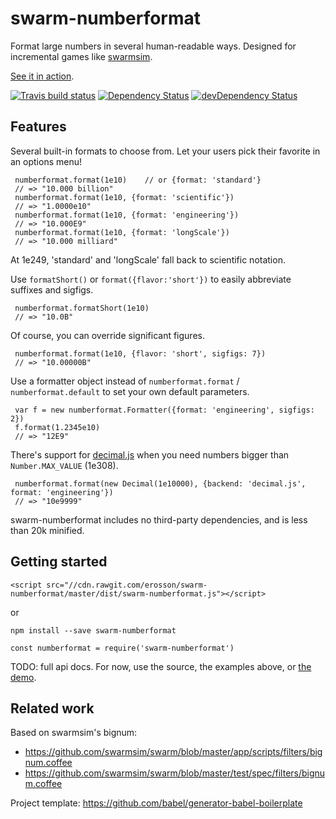 # swarm-numberformat

Format large numbers in several human-readable ways. Designed for incremental games like [swarmsim](https://swarmsim.github.io).

[See it in action](https://jsbin.com/zadepad/edit?html,output).

[![Travis build status](http://img.shields.io/travis/erosson/swarm-numberformat.svg?style=flat)](https://travis-ci.org/erosson/swarm-numberformat)
[![Dependency Status](https://david-dm.org/erosson/swarm-numberformat.svg)](https://david-dm.org/erosson/swarm-numberformat)
[![devDependency Status](https://david-dm.org/erosson/swarm-numberformat/dev-status.svg)](https://david-dm.org/erosson/swarm-numberformat#info=devDependencies)

## Features

Several built-in formats to choose from. Let your users pick their favorite in an options menu! 

     numberformat.format(1e10)    // or {format: 'standard'}
     // => "10.000 billion"
     numberformat.format(1e10, {format: 'scientific'})
     // => "1.0000e10"
     numberformat.format(1e10, {format: 'engineering'})
     // => "10.000E9"
     numberformat.format(1e10, {format: 'longScale'})
     // => "10.000 milliard"

At 1e249, 'standard' and 'longScale' fall back to scientific notation.
     
Use `formatShort()` or `format({flavor:'short'})` to easily abbreviate suffixes and sigfigs.

     numberformat.formatShort(1e10)
     // => "10.0B"

Of course, you can override significant figures.

     numberformat.format(1e10, {flavor: 'short', sigfigs: 7})
     // => "10.00000B"
     
Use a formatter object instead of `numberformat.format` / `numberformat.default` to set your own default parameters. 

     var f = new numberformat.Formatter({format: 'engineering', sigfigs: 2})
     f.format(1.2345e10)
     // => "12E9"
     
There's support for [decimal.js](https://github.com/MikeMcl/decimal.js/) when you need numbers bigger than `Number.MAX_VALUE` (1e308).

     numberformat.format(new Decimal(1e10000), {backend: 'decimal.js', format: 'engineering'})
     // => "10e9999"

swarm-numberformat includes no third-party dependencies, and is less than 20k minified.

## Getting started

    <script src="//cdn.rawgit.com/erosson/swarm-numberformat/master/dist/swarm-numberformat.js"></script>

or

    npm install --save swarm-numberformat

    const numberformat = require('swarm-numberformat')

TODO: full api docs. For now, use the source, the examples above, or [the demo](https://jsbin.com/zadepad/edit?html,output).

## Related work

Based on swarmsim's bignum:
* https://github.com/swarmsim/swarm/blob/master/app/scripts/filters/bignum.coffee
* https://github.com/swarmsim/swarm/blob/master/test/spec/filters/bignum.coffee

Project template: https://github.com/babel/generator-babel-boilerplate
